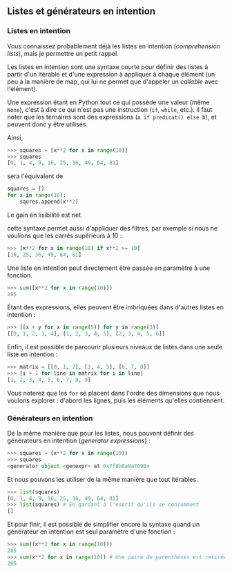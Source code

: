 ## Listes et générateurs en intention

### Listes en intention

Vous connaissez probablement déjà les listes en intention (*comprehension lists*), mais je permettre un petit rappel.

Les listes en intention sont une syntaxe courte pour définir des listes à partir d'un itérable et d'une expression à appliquer à chaque élément (un peu à la manière de map, qui lui ne permet que d'appeler un *callable* avec l'élément).

Une expression étant en Python tout ce qui possède une valeur (même `None`), c'est à dire ce qui n'est pas une instruction (`if`, `while`, etc.).
Il faut noter que les ternaires sont des expressions (`a if predicat() else b`), et peuvent donc y être utilisés.

Ainsi,

```python
>>> squares = [x**2 for x in range(10)]
>>> squares
[0, 1, 4, 9, 16, 25, 36, 49, 64, 81]
```

sera l'équivalent de

```python
squares = []
for x in range(10):
    squres.append(x**2)
```

Le gain en lisibilité est net.

cette syntaxe permet aussi d'appliquer des filtres, par exemple si nous ne voulions que les carrés supérieurs à 10 :

```python
>>> [x**2 for x in range(10) if x**2 >= 10]
[16, 25, 36, 49, 64, 81]
```

Une liste en intention peut directement être passée en paramètre à une fonction.

```python
>>> sum([x**2 for x in range(10)])
285
```

Étant des expressions, elles peuvent être imbriquées dans d'autres listes en intention :

```python
>>> [[x + y for x in range(5)] for y in range(3)]
[[0, 1, 2, 3, 4], [1, 2, 3, 4, 5], [2, 3, 4, 5, 6]]
```

Enfin, il est possible de parcourir plusieurs niveaux de listes dans une seule liste en intention :

```python
>>> matrix = [[0, 1, 2], [3, 4, 5], [6, 7, 8]]
>>> [i + 1 for line in matrix for i in line]
[1, 2, 3, 4, 5, 6, 7, 8, 9]
```

Vous noterez que les `for` se placent dans l'ordre des dimensions que nous voulons explorer : d'abord les lignes, puis les éléments qu'elles contiennent.

### Générateurs en intention

De la même manière que pour les listes, nous pouvont définir des générateurs en intention (*generator expressions*) :

```python
>>> squares = (x**2 for x in range(10))
>>> squares
<generator object <genexpr> at 0x7f8b8a9a7090>
```

Et nous pouvons les utiliser de la même manière que tout itérables.

```python
>>> list(squares)
[0, 1, 4, 9, 16, 25, 36, 49, 64, 81]
>>> list(squares) # En gardant à l'esprit qu'ils se consumment
[]
```

Et pour finir, il est possible de simplifier encore la syntaxe quand un générateur en intention est seul paramètre d'une fonction :

```python
>>> sum((x**2 for x in range(10)))
285
>>> sum(x**2 for x in range(10)) # Une paire de parenthèses est retirée
285
```
